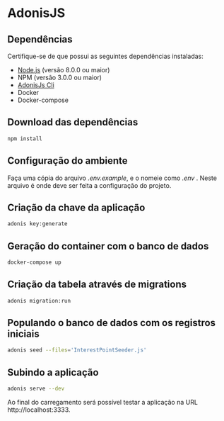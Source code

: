 # AdonisJS

## Dependências

Certifique-se de que possui as seguintes dependências instaladas:

- [Node.js](https://nodejs.org/) (versão 8.0.0 ou maior)
- NPM (versão 3.0.0 ou maior)
- [AdonisJs Cli](https://github.com/adonisjs/adonis-cli)
- Docker
- Docker-compose

## Download das dependências

```bash
npm install
```

## Configuração do ambiente

Faça uma cópia do arquivo *.env.example*, e o nomeie como *.env* . Neste arquivo é onde deve ser feita a configuração do projeto.

## Criação da chave da aplicação

```bash
adonis key:generate
```

## Geração do container com o banco de dados

```bash
docker-compose up
```

## Criação da tabela através de migrations

```bash
adonis migration:run
```

## Populando o banco de dados com os registros iniciais

```bash
adonis seed --files='InterestPointSeeder.js'
```

## Subindo a aplicação

```bash
adonis serve --dev
```

Ao final do carregamento será possível testar a aplicação na URL http://localhost:3333.